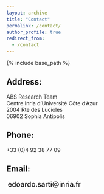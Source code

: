 ```yaml
---
layout: archive
title: "Contact"
permalink: /contact/
author_profile: true
redirect_from:
  - /contact
---
```


{% include base_path %}


## Address:

ABS Research Team<br/>
Centre Inria d’Université Côte d’Azur<br/>
2004 Rte des Lucioles<br/>
06902 Sophia Antipolis

## Phone:

+33 (0)4 92 38 77 09

## Email:

<img src='/images/email_es.png' width="200">
